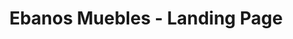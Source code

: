 ---
title: "Ebanos Muebles - Landing Page"
description: "Sitio web con el objetivo de fortalecer la presencia digital de la marca Ebanos Muebles. Incluye secciones optimizadas para captar leads."
technologies: ["Astro", "sentry", "workers",]
github: "https://github.com/tuusuario/ecommerce-app"
demo: "https://mi-ecommerce.vercel.app"
image: "/project.png"
featured: true
publishDate: 2024-03-15
status: "completed"
order: 2
---